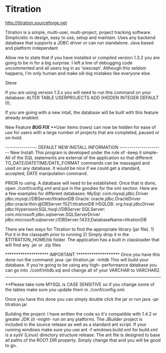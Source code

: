 # Titration 

http://titration.sourceforge.net

Titration is a simple, multi-user, multi-project, project tracking software. Simplicistic in design, easy to use, setup and maintain. Uses any backend database that supports a JDBC driver or can run standalone. Java based and platform independant

Allow me to state that if you have installed or compiled version 1.3.2
you are going to be in for a big surprise.  I left a line of 
debugging code uncommented and all users log in as 'ioexcept'.
Although this seldom happens, I'm only human and make sill-big mistakes
like everyone else.

Steve

If you are using version 1.3.x you will need to run this command on your
database: 
ALTER TABLE USERPROJECTS ADD (HIDDEN   INTEGER  DEFAULT 0);

If you are going with a new intall, the database will be built with this
feature already enabled.

New Feature
***BUG FIX***
**User items (rows) can now be hidden for ease of use for users with a large
number of projects that are completed, paused or on-hold.


---------------- DEFAULT NEW INSTALL INFORMATION ----------------------
New Install:
This program is developed under the rule of -keep it simple-
All of the SQL statements are external of the application
so that different TO_DATE/DATETIME/DATE_FORMAT commands can
be massaged and used on any database.  It would be nice if 
we could get a standard, accepted, DATE manipulation command.

PRIOR to using. A database will need to be established. Once
that is done, open ./conf/config.xml and put in the goodies
for the <database> xml section.
Here are a few examples for different databases:
MySql:
          <driver>com.mysql.jdbc.Driver</driver>
          <url>jdbc:mysql://DBServer/titrationDB</url>
Oracle:
          <driver>oracle.jdbc.OracleDriver</driver>
          <url>jdbc:oracle:thin:@DBServer:1521:titrationDB</url>
HSQLDB:
          <driver>org.hsql.jdbcDriver</driver>
          <url>jdbc:HypersonicSQL:hsql://DBServer</url>
SQLServer:
          <driver>com.microsoft.jdbc.sqlserver.SQLServerDriver</driver>
          <url>jdbc:microsoft:sqlserver://DBServer:1433;DatabaseName=titrationDB</url>
          
There are two ways for Titration to find the appropriate library (jar file).
	1) Put it in the classpath prior to running
	2) Simply drop it in the $TITRATION_HOME/lib folder. The application
	   has a built in classloader that will find any .jar or .zip files
	
******************** IMPORTANT ********************
Once you have this done run the command: java -jar titration.jar -initdb
This will build your database.  If you're going to be using any high-
performance database you can go into ./conf/initdb.sql and change all
of your VARCHAR to VARCHAR2.  
***************************************************

**Please take note MYSQL is CASE SENSITIVE so if you change some of the tables
make sure you update them in ./conf/config.xml. 

Once you have this done you can simply double click the jar or run java -jar titration.jar

Building the project:
I have written the code so it's compatible with 1.4.2 or greater JDK (it -might- run on 
any platform).  The JBuilder project is included in the source release as well as a
standard ant script.  If your running windows make sure you use ant -f windows.build.xml
for build.xml is a sysV (Linux) directory structure release.
The ant file is designed to base all paths of the ROOT.DIR property. Simply change that
and you will be good to go.
